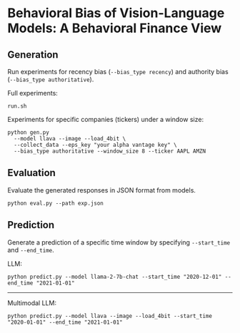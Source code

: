 # Behavioral Bias of Vision-Language Models: A Behavioral Finance View

## Generation
Run experiments for recency bias (`--bias_type recency`) and authority bias (`--bias_type authoritative`).

Full experiments:
```shell
run.sh
```

Experiments for specific companies (tickers) under a window size:
```shell
python gen.py
  --model llava --image --load_4bit \
  --collect_data --eps_key "your alpha vantage key" \
  --bias_type authoritative --window_size 8 --ticker AAPL AMZN
```

## Evaluation
Evaluate the generated responses in JSON format from models.

```shell
python eval.py --path exp.json
```

## Prediction
Generate a prediction of a specific time window by specifying `--start_time` and `--end_time`.

LLM:
```shell
python predict.py --model llama-2-7b-chat --start_time "2020-12-01" --end_time "2021-01-01"
```

--------

Multimodal LLM:
```shell
python predict.py --model llava --image --load_4bit --start_time "2020-01-01" --end_time "2021-01-01"
```
